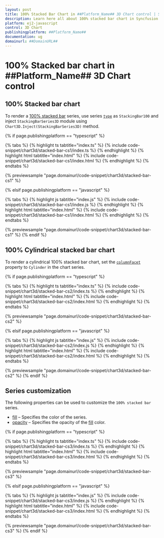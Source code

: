 ```yaml
---
layout: post
title: 100% Stacked Bar Chart in ##Platform_Name## 3D Chart control | Syncfusion
description: Learn here all about 100% stacked bar chart in Syncfusion ##Platform_Name## 3D Chart control of Syncfusion Essential JS 2 and more.
platform: ej2-javascript
control: 3D Chart
publishingplatform: ##Platform_Name##
documentation: ug
domainurl: ##DomainURL##
---
```

# 100% Stacked bar chart in ##Platform_Name## 3D Chart control

## 100% Stacked bar chart

To render a [100% stacked bar](https://www.syncfusion.com/javascript-ui-controls/js-charts/chart-types/100-stacked-bar-chart) series, use series [`type`](../../api/chart3d/series3DModel/#type) as `StackingBar100` and inject `StackingBarSeries3D` module using `Chart3D.Inject(StackingBarSeries3D)` method.

{% if page.publishingplatform == "typescript" %}

{% tabs %}
{% highlight ts tabtitle="index.ts" %}
{% include code-snippet/chart3d/stacked-bar-cs1/index.ts %}
{% endhighlight %}
{% highlight html tabtitle="index.html" %}
{% include code-snippet/chart3d/stacked-bar-cs1/index.html %}
{% endhighlight %}
{% endtabs %}
        
{% previewsample "page.domainurl/code-snippet/chart3d/stacked-bar-cs1" %}

{% elsif page.publishingplatform == "javascript" %}

{% tabs %}
{% highlight js tabtitle="index.js" %}
{% include code-snippet/chart3d/stacked-bar-cs1/index.js %}
{% endhighlight %}
{% highlight html tabtitle="index.html" %}
{% include code-snippet/chart3d/stacked-bar-cs1/index.html %}
{% endhighlight %}
{% endtabs %}

{% previewsample "page.domainurl/code-snippet/chart3d/stacked-bar-cs1" %}
{% endif %}

## 100% Cylindrical stacked bar chart

To render a cylindrical 100% stacked bar chart, set the [`columnFacet`](../../api/chart3d/series3DModel/#columnfacet) property to `Cylinder` in the chart series.

{% if page.publishingplatform == "typescript" %}

{% tabs %}
{% highlight ts tabtitle="index.ts" %}
{% include code-snippet/chart3d/stacked-bar-cs2/index.ts %}
{% endhighlight %}
{% highlight html tabtitle="index.html" %}
{% include code-snippet/chart3d/stacked-bar-cs2/index.html %}
{% endhighlight %}
{% endtabs %}
        
{% previewsample "page.domainurl/code-snippet/chart3d/stacked-bar-cs2" %}

{% elsif page.publishingplatform == "javascript" %}

{% tabs %}
{% highlight js tabtitle="index.js" %}
{% include code-snippet/chart3d/stacked-bar-cs2/index.js %}
{% endhighlight %}
{% highlight html tabtitle="index.html" %}
{% include code-snippet/chart3d/stacked-bar-cs2/index.html %}
{% endhighlight %}
{% endtabs %}

{% previewsample "page.domainurl/code-snippet/chart3d/stacked-bar-cs2" %}
{% endif %}

## Series customization

The following properties can be used to customize the `100% stacked bar` series.

* [fill](../../api/chart3d/series3DModel/#fill) – Specifies the color of the series.
* [opacity](../../api/chart3d/series3DModel/#opacity) – Specifies the opacity of the [fill](../../api/chart3d/series3DModel/#fill) color.

{% if page.publishingplatform == "typescript" %}

{% tabs %}
{% highlight ts tabtitle="index.ts" %}
{% include code-snippet/chart3d/stacked-bar-cs3/index.ts %}
{% endhighlight %}
{% highlight html tabtitle="index.html" %}
{% include code-snippet/chart3d/stacked-bar-cs3/index.html %}
{% endhighlight %}
{% endtabs %}
        
{% previewsample "page.domainurl/code-snippet/chart3d/stacked-bar-cs3" %}

{% elsif page.publishingplatform == "javascript" %}

{% tabs %}
{% highlight js tabtitle="index.js" %}
{% include code-snippet/chart3d/stacked-bar-cs3/index.js %}
{% endhighlight %}
{% highlight html tabtitle="index.html" %}
{% include code-snippet/chart3d/stacked-bar-cs3/index.html %}
{% endhighlight %}
{% endtabs %}

{% previewsample "page.domainurl/code-snippet/chart3d/stacked-bar-cs3" %}
{% endif %}
